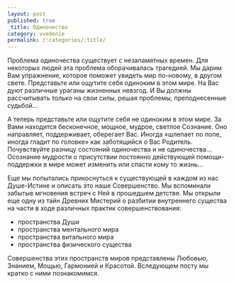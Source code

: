 ```yaml
---
layout: post
published: true
_title: Одиночество
category: vvedenie
permalink: /:categories/:title/
---
```

Проблема одиночества существует с незапамятных времен. Для некоторых людей эта проблема оборачивалась трагедией. Мы дарим Вам упражнение, которое поможет увидеть мир по-новому, в другом свете.
Представьте или ощутите себя одиноким в этом мире. На Вас дуют различные ураганы жизненных невзгод. И Вы должны рассчитывать только на свои силы, решая проблемы, преподнесенные судьбой…

А теперь представьте или ощутите себя не одиноким в этом мире. За Вами находится бесконечное, мощное, мудрое, светлое Сознание. Оно направляет, поддерживает, оберегает Вас. Иногда «шлепает по попе, иногда гладит по головке» как заботящийся о Вас Родитель.
Почувствуйте разницу состояний одиночества и не одиночества…
Осознание мудрости о присутствии постоянно действующей помощи-поддержки в мире может изменить или спасти кому то жизнь…

Еще мы попытались прикоснуться к существующей в каждом из нас Душе-Истине и описать это наше Совершенство. Мы вспоминали забытые мгновения встреч с Ней в прошедшем детстве.
Мы открыли еще одну из тайн Древних Мистерий о разбитии внутреннего существа на части в ходе различных практик совершенствования:

- пространства Души
- пространства ментального мира
- пространства витального мира
- пространства физического существа

Совершенства этих пространств миров представлены Любовью, Знанием, Мощью, Гармонией и Красотой. Вследующем посту мы кратко с ними познакомимся.
